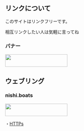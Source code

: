 ## リンクについて
このサイトはリンクフリーです。

相互リンクしたい人は気軽に言ってね

### バナー

<img src="https://web.owasikohu.com/lib/img/banner.png" height="40" width="200">

## ウェブリング

### nishi.boats

<img src="https://nishi.boats/banner.gif" height="40" width="200">

・[HTTPs](https://nishi.boats)